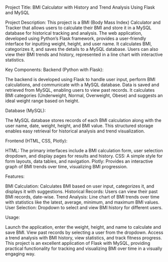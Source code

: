 Project Title: BMI Calculator with History and Trend Analysis Using Flask and MySQL

Project Description:
This project is a BMI (Body Mass Index) Calculator and Tracker that allows users to calculate their BMI and store it in a MySQL database for historical tracking and analysis. The web application, developed using Python’s Flask framework, provides a user-friendly interface for inputting weight, height, and user name. It calculates BMI, categorizes it, and saves the details to a MySQL database. Users can also view their BMI trends and history, represented in a line chart with interactive statistics.

Key Components:
Backend (Python with Flask):

The backend is developed using Flask to handle user input, perform BMI calculations, and communicate with a MySQL database.
Data is saved and retrieved from MySQL, enabling users to view past records.
It calculates BMI categories (Underweight, Normal, Overweight, Obese) and suggests an ideal weight range based on height.

Database (MySQL):

The MySQL database stores records of each BMI calculation along with the user name, date, weight, height, and BMI value.
This structured storage enables easy retrieval for historical analysis and trend visualization.

Frontend (HTML, CSS, Plotly):

HTML: The primary interfaces include a BMI calculation form, user selection dropdown, and display pages for results and history.
CSS: A simple style for form layouts, data tables, and navigation.
Plotly: Provides an interactive graph of BMI trends over time, visualizing BMI progression.

Features:

BMI Calculation: Calculates BMI based on user input, categorizes it, and displays it with suggestions.
Historical Records: Users can view their past BMI records, date-wise.
Trend Analysis: Line chart of BMI trends over time with statistics like the latest, average, minimum, and maximum BMI values.
User Selection: Dropdown to select and view BMI history for different users.

Usage:

Launch the application, enter the weight, height, and name to calculate and save BMI.
View past records by selecting a user from the dropdown.
Access a trend analysis with BMI history, view statistics, and track fitness progress.
This project is an excellent application of Flask with MySQL, providing practical functionality for tracking and visualizing BMI over time in a visually engaging way.
